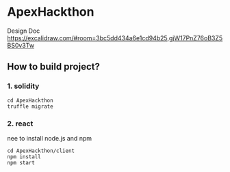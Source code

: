 # ApexHackthon

Design Doc
https://excalidraw.com/#room=3bc5dd434a6e1cd94b25,gjW17PnZ76oB3Z5BS0v3Tw

## How to build project?
### 1. solidity
```
cd ApexHackthon
truffle migrate   
```
### 2. react
nee to install node.js and npm 
```
cd ApexHackthon/client
npm install
npm start
```

